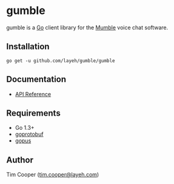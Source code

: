 # gumble

gumble is a [Go](https://golang.org/) client library for the
[Mumble](http://mumble.info) voice chat software.

## Installation

    go get -u github.com/layeh/gumble/gumble

## Documentation

- [API Reference](https://godoc.org/github.com/layeh/gumble/gumble)

## Requirements

- Go 1.3+
- [goprotobuf](https://code.google.com/p/goprotobuf/)
- [gopus](https://github.com/layeh/gopus)

## Author

Tim Cooper (<tim.cooper@layeh.com>)
